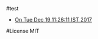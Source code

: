 #test
 - [On Tue Dec 19 11:26:11 IST 2017](files/MTUxMzY2Mjk3MTg2NjQ0NDUyMU9uMTMyODg=.md)

#License
MIT
